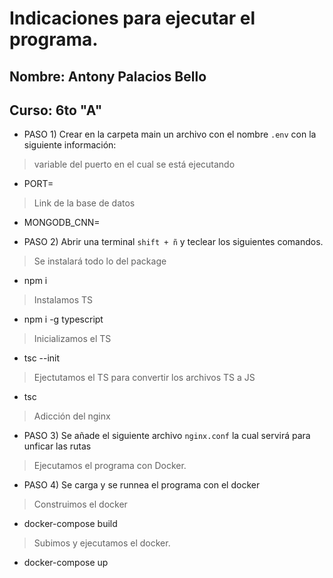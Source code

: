 # Indicaciones para ejecutar el programa.
## Nombre: Antony Palacios Bello
## Curso: 6to "A"

- PASO 1) Crear en la carpeta main un archivo con el nombre `.env` con la siguiente información:

> variable del puerto en el cual se está ejecutando
* PORT=
> Link de la base de datos
* MONGODB_CNN=

- PASO 2) Abrir una terminal `shift + ñ` y teclear los siguientes comandos.

> Se instalará todo lo del package
* npm i

> Instalamos TS
* npm i -g typescript

> Inicializamos el TS
* tsc --init

> Ejectutamos el TS para convertir los archivos TS a JS
* tsc

> Adicción del nginx
- PASO 3) Se añade el siguiente archivo `nginx.conf` la cual servirá para unficar las rutas

> Ejecutamos el programa con Docker.
- PASO 4) Se carga y se runnea el programa con el docker 

> Construimos el docker
* docker-compose build

> Subimos y ejecutamos el docker.
* docker-compose up